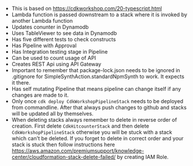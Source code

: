 * This is based on https://cdkworkshop.com/20-typescript.html
* Lambda function is passed downstream to a stack where it is invoked by another Lambda function
* Updates conunter in Dynamodb
* Uses TableViewer to see data in Dynamodb
* Has five different tests to check constructs
* Has Pipeline with Approval 
* Has Integration testing stage in Pipeline
* Can be used to count usage of API
* Creates REST Api using API Gateway
* Important to remember that package-lock.json needs to be ignored in .gitignore for SimpleSynthAction.standardNpmSynth to work. It expects it there.
* Has self mutating Pipeline that means pipeline can change itself if any changes are made to it.
* Only once `cdk deploy CdkWorkshopPipelineStack` needs to be deployed from commandline. After that always push changes to github and stacks will be updated all by themselves.
* When deleting stacks always remember to delete in reverse order of creation. First delete `CdkHitcounterStack` and then delete `CdkWorkshopPipelineStack` otherwise you will be stuck with a stack which can't be deleted. If you forget to delete in correct order and your stack is stuck then follow instructions here https://aws.amazon.com/premiumsupport/knowledge-center/cloudformation-stack-delete-failed/ by creating IAM Role.
